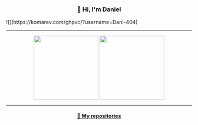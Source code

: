 <h3 align="center">👋 Hi, I'm Daniel</h3>
<p align="center"></p>![](https://komarev.com/ghpvc/?username=Dani-404)</p>
<hr />
<p align=center>
  <img height=175 align="center" src="https://github-readme-stats.vercel.app/api?username=Dani-404&show_icons=true&theme=gotham">
  <img height=175 align="center" src="https://github-readme-stats.vercel.app/api/top-langs/?username=Dani-404&title_color=2aa889&text_color=99d1ce&icon_color=2bbc8a&bg_color=0c1014&langs_count=8&layout=compact" />
</p>
<hr />
<h4 align="center"><a href="https://github.com/Dani-404?tab=repositories" title="Show Repositories">📁 My repositories</a></h4>
